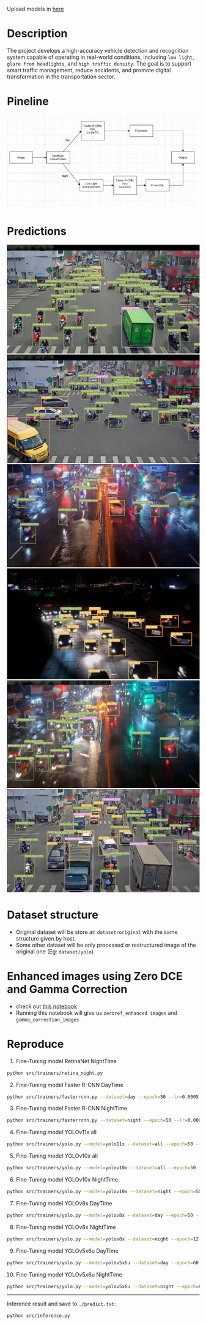 Upload models in [here](https://husteduvn-my.sharepoint.com/:f:/g/personal/dat_pt226024_sis_hust_edu_vn/EkxJJhwdG2VHrZgkkcqK02kBFEWw5Fhspqvf_gp9J_4kbg?e=1JmQTY)

# Description

The project develops a high-accuracy vehicle detection and recognition system capable of operating in real-world conditions, including `low light`, `glare from headlights`, and `high traffic density`. The goal is to support smart traffic management, reduce accidents, and promote digital transformation in the transportation sector.

# Pineline

![Pipeline](image_predictions/pipeline.png)

# Predictions

![predict1](image_predictions/predict1.png)
![predict1](image_predictions/predict2.png)
![predict1](image_predictions/predict3.png)
![predict1](image_predictions/predict4.png)
![predict1](image_predictions/predict5.png)
![predict1](image_predictions/predict6.png)

# Dataset structure
- Original dataset will be store at: `dataset/original` with the same structure given by host.
- Some other dataset will be only processed or restructured image of the original one (Eg: `dataset/yolo`)

# Enhanced images using Zero DCE and Gamma Correction
- check out [this notebook](https://www.kaggle.com/code/hongmnhcng/train-zero-zero-reference)
- Running this notebook will give us `zeroref_enhanced images` and `gamma_correction_images`

# Reproduce
1. Fine-Tuning model RetinaNet NightTime
```bash
python src/trainers/retina_night.py
```
2. Fine-Tuning model Faster R-CNN DayTime
```bash
python src/trainers/fasterrcnn.py --dataset=day --epoch=50 --lr=0.0005 --batch_size=16 --num_workers=4
```
3. Fine-Tuning model Faster R-CNN NightTime
```bash
python src/trainers/fasterrcnn.py --dataset=night --epoch=50 --lr=0.0005 --batch_size=16 --num_workers=4
```
4. Fine-Tuning model YOLOv11x all
```bash
python src/trainers/yolo.py --model=yolo11x --dataset=all --epoch=50 --batch_size=16
```
5. Fine-Tuning model YOLOv10x all
```bash
python src/trainers/yolo.py --model=yolov10x --dataset=all --epoch=50 --batch_size=16
```
6. Fine-Tuning model YOLOv10x NightTime
```bash
python src/trainers/yolo.py --model=yolov10x --dataset=night --epoch=50 --batch_size=16
```
7. Fine-Tuning model YOLOv8x DayTime
```bash
python src/trainers/yolo.py --model=yolov8x --dataset=day --epoch=50 --batch_size=16
```
8. Fine-Tuning model YOLOv8x NightTime
```bash
python src/trainers/yolo.py --model=yolov8x --dataset=night --epoch=12 --batch_size=16
```
9. Fine-Tuning model YOLOv5x6u DayTime
```bash
python src/trainers/yolo.py --model=yolov5x6u --dataset=day --epoch=60 --batch_size=16
```
10. Fine-Tuning model YOLOv5x6u NightTime
```bash
python src/trainers/yolo.py --model=yolov5x6u --dataset=night --epoch=60 --batch_size=16
```

---

Inference result and save to `./predict.txt`:
```bash
python src/inference.py
```